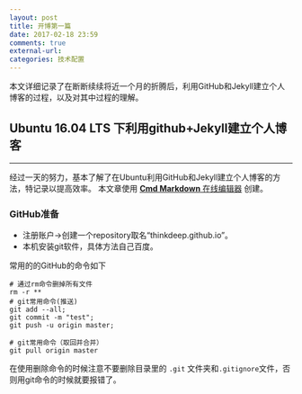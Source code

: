 ```yaml
---
layout: post
title: 开博第一篇
date: 2017-02-18 23:59
comments: true
external-url:
categories: 技术配置
---
```


本文详细记录了在断断续续将近一个月的折腾后，利用GitHub和Jekyll建立个人博客的过程，以及对其中过程的理解。

## Ubuntu 16.04 LTS 下利用github+Jekyll建立个人博客

------

经过一天的努力，基本了解了在Ubuntu利用GitHub和Jekyll建立个人博客的方法，特记录以提高效率。
本文章使用 [**Cmd Markdown** 在线编辑器](https://www.zybuluo.com/mdeditor) 创建。
### GitHub准备
 
 - 注册账户->创建一个repository取名“thinkdeep.github.io”。
 - 本机安装git软件，具体方法自己百度。
 
常用的的GitHub的命令如下
```ubuntu
# 通过rm命令删掉所有文件
rm -r **
# git常用命令(推送)
git add --all;
git commit -m "test";
git push -u origin master;

# git常用命令（取回并合并）
git pull origin master
```
在使用删除命令的时候注意不要删除目录里的 `.git` 文件夹和`.gitignore`文件，否则用git命令的时候就要报错了。
